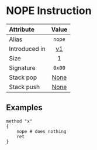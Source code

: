 # NOPE Instruction

Attribute|Value
:-|:-:
Alias | `nope`
Introduced in | [v1](/v1)
Size | 1
Signature | `0x00`
Stack pop | [None](/STACK_BEHAVIOUR.md#None)
Stack push| [None](/STACK_BEHAVIOUR.md#None)


## Examples

```
method "x"
{
    nope # does nothing
    ret
}
```
